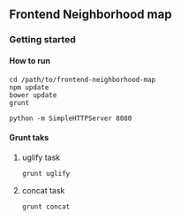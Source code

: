 ## Frontend Neighborhood map

### Getting started

#### How to run
    cd /path/to/frontend-neighborhood-map
    npm update
    bower update
    grunt

    python -m SimpleHTTPServer 8080

#### Grunt taks

1. uglify task

    ``` bash
    grunt uglify
    ```

1. concat task

    ``` bash
    grunt concat
    ```
